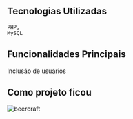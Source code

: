 ## Tecnologias Utilizadas
````
PHP,
MySQL 
````
## Funcionalidades Principais
Inclusão de usuários  

## Como projeto ficou
![beercraft](https://github.com/Franppires/teste-full-stack/assets/104803568/928783c7-6281-411b-bda0-5cb56541c3de)
